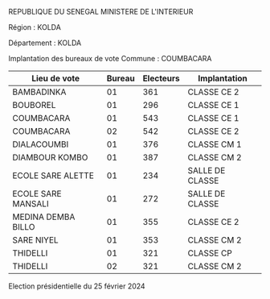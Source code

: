 REPUBLIQUE DU SENEGAL MINISTERE DE L'INTERIEUR

Région : KOLDA

Département : KOLDA

Implantation des bureaux de vote Commune : COUMBACARA

| Lieu de vote | Bureau | Electeurs | Implantation |
| - | - | - | - |
| BAMBADINKA | 01 | 361 | CLASSE CE 2 |
| BOUBOREL | 01 | 296 | CLASSE CE 1 |
| COUMBACARA | 01 | 543 | CLASSE CE 1 |
| COUMBACARA | 02 | 542 | CLASSE CE 2 |
| DIALACOUMBI | 01 | 376 | CLASSE CM 1 |
| DIAMBOUR KOMBO | 01 | 387 | CLASSE CM 2 |
| ECOLE SARE ALETTE | 01 | 234 | SALLE DE CLASSE |
| ECOLE SARE MANSALI | 01 | 272 | SALLE DE CLASSE |
| MEDINA DEMBA BILLO | 01 | 355 | CLASSE CE 2 |
| SARE NIYEL | 01 | 353 | CLASSE CM 2 |
| THIDELLI | 01 | 321 | CLASSE CP |
| THIDELLI | 02 | 321 | CLASSE CM 2 |

<!-- PageNumber="2/17" -->

Election présidentielle du 25 février 2024
